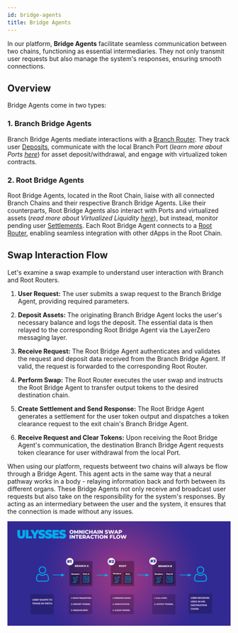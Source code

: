```yaml
---
id: bridge-agents
title: Bridge Agents
---
```


[//]: # (TODO: Add some links / references to Routers docs pages)

In our platform, **Bridge Agents** facilitate seamless communication between two chains, functioning as essential intermediaries. They not only transmit user requests but also manage the system's responses, ensuring smooth connections.

## Overview

Bridge Agents come in two types:

### 1. **Branch Bridge Agents**

Branch Bridge Agents mediate interactions with a [Branch Router](./04-routers.md). They track user [Deposits](../glossary#deposits), communicate with the local Branch Port (_learn more about Ports_ [_here_](./01-ports.md)) for asset deposit/withdrawal, and engage with virtualized token contracts.

### 2. **Root Bridge Agents**

Root Bridge Agents, located in the Root Chain, liaise with all connected Branch Chains and their respective Branch Bridge Agents. Like their counterparts, Root Bridge Agents also interact with Ports and virtualized assets (_read more about Virtualized Liquidity_ [_here_](./02-virtual-liquidity.md)), but instead, monitor pending user [Settlements](../glossary#settlements). Each Root Bridge Agent connects to a [Root Router](./04-routers.md), enabling seamless integration with other dApps in the Root Chain.

## Swap Interaction Flow

Let's examine a swap example to understand user interaction with Branch and Root Routers.

1. **User Request:** The user submits a swap request to the Branch Bridge Agent, providing required parameters.

2. **Deposit Assets:** The originating Branch Bridge Agent locks the user's necessary balance and logs the deposit. The essential data is then relayed to the corresponding Root Bridge Agent via the LayerZero messaging layer.

3. **Receive Request:** The Root Bridge Agent authenticates and validates the request and deposit data received from the Branch Bridge Agent. If valid, the request is forwarded to the corresponding Root Router.

4. **Perform Swap:** The Root Router executes the user swap and instructs the Root Bridge Agent to transfer output tokens to the desired destination chain.

5. **Create Settlement and Send Response:** The Root Bridge Agent generates a settlement for the user token output and dispatches a token clearance request to the exit chain's Branch Bridge Agent.

6. **Receive Request and Clear Tokens:** Upon receiving the Root Bridge Agent's communication, the destination Branch Bridge Agent requests token clearance for user withdrawal from the local Port.

When using our platform, requests betweent two chains will always be flow through a Bridge Agent. This agent acts in the same way that a neural pathway works in a body - relaying information back and forth between its different organs. These Bridge Agents not only receive and broadcast user requests but also take on the responsibility for the system's responses. By acting as an intermediary between the user and the system, it ensures that the connection is made without any issues.

![Omnichain Flow](./images/Ulysses_Omnichain_Flow.png)
